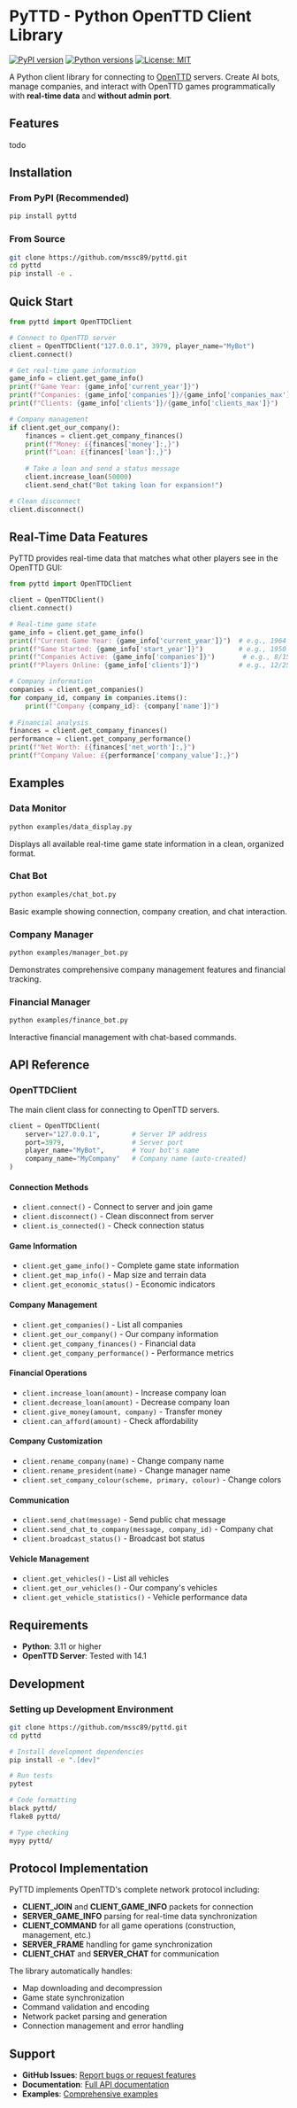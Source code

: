 # PyTTD - Python OpenTTD Client Library

[![PyPI version](https://badge.fury.io/py/pyttd.svg)](https://badge.fury.io/py/pyttd)
[![Python versions](https://img.shields.io/pypi/pyversions/pyttd.svg)](https://pypi.org/project/pyttd/)
[![License: MIT](https://img.shields.io/badge/License-MIT-yellow.svg)](https://opensource.org/licenses/MIT)

A Python client library for connecting to [OpenTTD](https://www.openttd.org/) servers. Create AI bots, manage companies, and interact with OpenTTD games programmatically with **real-time data** and **without admin port**.

## Features

todo

## Installation

### From PyPI (Recommended)

```bash
pip install pyttd
```

### From Source

```bash
git clone https://github.com/mssc89/pyttd.git
cd pyttd
pip install -e .
```

## Quick Start

```python
from pyttd import OpenTTDClient

# Connect to OpenTTD server
client = OpenTTDClient("127.0.0.1", 3979, player_name="MyBot")
client.connect()

# Get real-time game information
game_info = client.get_game_info()
print(f"Game Year: {game_info['current_year']}")
print(f"Companies: {game_info['companies']}/{game_info['companies_max']}")
print(f"Clients: {game_info['clients']}/{game_info['clients_max']}")

# Company management
if client.get_our_company():
    finances = client.get_company_finances()
    print(f"Money: £{finances['money']:,}")
    print(f"Loan: £{finances['loan']:,}")
    
    # Take a loan and send a status message
    client.increase_loan(50000)
    client.send_chat("Bot taking loan for expansion!")

# Clean disconnect
client.disconnect()
```

## Real-Time Data Features

PyTTD provides real-time data that matches what other players see in the OpenTTD GUI:

```python
from pyttd import OpenTTDClient

client = OpenTTDClient()
client.connect()

# Real-time game state
game_info = client.get_game_info()
print(f"Current Game Year: {game_info['current_year']}")  # e.g., 1964
print(f"Game Started: {game_info['start_year']}")         # e.g., 1950
print(f"Companies Active: {game_info['companies']}")       # e.g., 8/15
print(f"Players Online: {game_info['clients']}")          # e.g., 12/25

# Company information
companies = client.get_companies()
for company_id, company in companies.items():
    print(f"Company {company_id}: {company['name']}")
    
# Financial analysis  
finances = client.get_company_finances()
performance = client.get_company_performance()
print(f"Net Worth: £{finances['net_worth']:,}")
print(f"Company Value: £{performance['company_value']:,}")
```

## Examples

### Data Monitor
```bash
python examples/data_display.py
```
Displays all available real-time game state information in a clean, organized format.

### Chat Bot
```bash
python examples/chat_bot.py  
```
Basic example showing connection, company creation, and chat interaction.

### Company Manager
```bash
python examples/manager_bot.py
```
Demonstrates comprehensive company management features and financial tracking.

### Financial Manager
```bash
python examples/finance_bot.py
```
Interactive financial management with chat-based commands.

## API Reference

### OpenTTDClient

The main client class for connecting to OpenTTD servers.

```python
client = OpenTTDClient(
    server="127.0.0.1",        # Server IP address
    port=3979,                 # Server port  
    player_name="MyBot",       # Your bot's name
    company_name="MyCompany"   # Company name (auto-created)
)
```

#### Connection Methods
- `client.connect()` - Connect to server and join game
- `client.disconnect()` - Clean disconnect from server
- `client.is_connected()` - Check connection status

#### Game Information
- `client.get_game_info()` - Complete game state information
- `client.get_map_info()` - Map size and terrain data  
- `client.get_economic_status()` - Economic indicators

#### Company Management
- `client.get_companies()` - List all companies
- `client.get_our_company()` - Our company information
- `client.get_company_finances()` - Financial data
- `client.get_company_performance()` - Performance metrics

#### Financial Operations
- `client.increase_loan(amount)` - Increase company loan
- `client.decrease_loan(amount)` - Decrease company loan  
- `client.give_money(amount, company)` - Transfer money
- `client.can_afford(amount)` - Check affordability

#### Company Customization
- `client.rename_company(name)` - Change company name
- `client.rename_president(name)` - Change manager name
- `client.set_company_colour(scheme, primary, colour)` - Change colors

#### Communication
- `client.send_chat(message)` - Send public chat message
- `client.send_chat_to_company(message, company_id)` - Company chat
- `client.broadcast_status()` - Broadcast bot status

#### Vehicle Management
- `client.get_vehicles()` - List all vehicles
- `client.get_our_vehicles()` - Our company's vehicles
- `client.get_vehicle_statistics()` - Vehicle performance data

## Requirements

- **Python**: 3.11 or higher
- **OpenTTD Server**: Tested with 14.1

## Development

### Setting up Development Environment

```bash
git clone https://github.com/mssc89/pyttd.git
cd pyttd

# Install development dependencies
pip install -e ".[dev]"

# Run tests
pytest

# Code formatting
black pyttd/
flake8 pyttd/

# Type checking
mypy pyttd/
```

## Protocol Implementation

PyTTD implements OpenTTD's complete network protocol including:

- **CLIENT_JOIN** and **CLIENT_GAME_INFO** packets for connection
- **SERVER_GAME_INFO** parsing for real-time data synchronization  
- **CLIENT_COMMAND** for all game operations (construction, management, etc.)
- **SERVER_FRAME** handling for game synchronization
- **CLIENT_CHAT** and **SERVER_CHAT** for communication

The library automatically handles:
- Map downloading and decompression
- Game state synchronization  
- Command validation and encoding
- Network packet parsing and generation
- Connection management and error handling

## Support

- **GitHub Issues**: [Report bugs or request features](https://github.com/mssc89/pyttd/issues)
- **Documentation**: [Full API documentation](https://github.com/mssc89/pyttd#readme)
- **Examples**: [Comprehensive examples](https://github.com/mssc89/pyttd/tree/main/examples)
